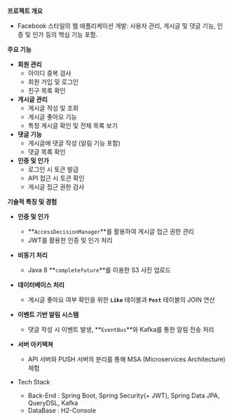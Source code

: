 **프로젝트 개요**

- Facebook 스타일의 웹 애플리케이션 개발: 사용자 관리, 게시글 및 댓글 기능, 인증 및 인가 등의 핵심 기능 포함.

**주요 기능**

- **회원 관리**
    - 아이디 중복 검사
    - 회원 가입 및 로그인
    - 친구 목록 확인
- **게시글 관리**
    - 게시글 작성 및 조회
    - 게시글 좋아요 기능
    - 특정 게시글 확인 및 전체 목록 보기
- **댓글 기능**
    - 게시글에 댓글 작성 (알림 기능 포함)
    - 댓글 목록 확인
- **인증 및 인가**
    - 로그인 시 토큰 발급
    - API 접근 시 토큰 확인
    - 게시글 접근 권한 검사

**기술적 특징 및 경험**

- **인증 및 인가**
    - **`AccessDecisionManager`**를 활용하여 게시글 접근 권한 관리
    - JWT를 활용한 인증 및 인가 처리
- **비동기 처리**
    - Java 8 **`completefuture`**를 이용한 S3 사진 업로드
- **데이터베이스 처리**
    - 게시글 좋아요 여부 확인을 위한 **`Like`** 테이블과 **`Post`** 테이블의 JOIN 연산
- **이벤트 기반 알림 시스템**
    - 댓글 작성 시 이벤트 발생, **`EventBus`**와 Kafka를 통한 알림 전송 처리
- **서버 아키텍쳐**
    - API 서버와 PUSH 서버의 분리를 통해 MSA (Microservices Architecture) 체험

       

- Tech Stack
    - Back-End : Spring Boot, Spring Security(+ JWT), Spring Data JPA, QueryDSL, Kafka
    - DataBase : H2-Console
